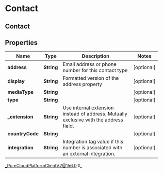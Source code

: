 # Contact

## Contact

## Properties

|Name | Type | Description | Notes|
|------------ | ------------- | ------------- | -------------|
| **address** | **String** | Email address or phone number for this contact type | [optional] |
| **display** | **String** | Formatted version of the address property | [optional] |
| **mediaType** | **String** |  | [optional] |
| **type** | **String** |  | [optional] |
| **_extension** | **String** | Use internal extension instead of address. Mutually exclusive with the address field. | [optional] |
| **countryCode** | **String** |  | [optional] |
| **integration** | **String** | Integration tag value if this number is associated with an external integration. | [optional] |



_PureCloudPlatformClientV2@156.0.0_
